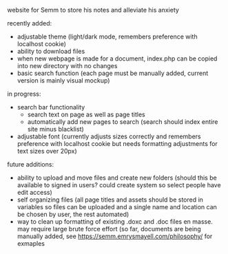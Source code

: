 website for Semm to store his notes and alleviate his anxiety

recently added:
- adjustable theme (light/dark mode, remembers preference with localhost cookie)
- ability to download files
- when new webpage is made for a document, index.php can be copied into new directory with no changes
- basic search function (each page must be manually added, current version is mainly visual mockup)

in progress:
- search bar functionality
  - search text on page as well as page titles
  - automatically add new pages to search (search should index entire site minus blacklist)
- adjustable font (currently adjusts sizes correctly and remembers preference with localhost cookie but needs formatting adjustments for text sizes over 20px)

future additions:
- ability to upload and move files and create new folders (should this be available to signed in users? could create system so select people have edit access)
- self organizing files (all page titles and assets should be stored in variables so files can be uploaded and a single name and location can be chosen by user, the rest automated)
- way to clean up formatting of existing .doxc and .doc files en masse. may require large brute force effort (so far, documents are being manually added, see https://semm.emrysmayell.com/philosophy/ for exmaples
